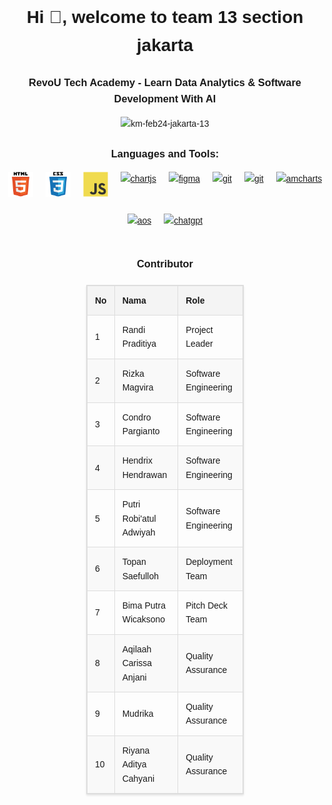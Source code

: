 <!DOCTYPE html>
<html lang="en">
<head>
  <meta charset="UTF-8">
  <meta name="viewport" content="width=device-width, initial-scale=1.0">
  <title>Team 13 Section Jakarta</title>
  <style>
    body {
      font-family: Arial, sans-serif;
      line-height: 1.6;
      text-align: center;
    }
    .list-tools {
      display: flex;
      flex-wrap: wrap;
      gap: 20px;
      justify-content: center;
    }
    .list-tools a {
      display: inline-block;
    }
    table {
      width: 50%;
      border-collapse: collapse;
      margin: 20px auto;
      box-shadow: 0 2px 3px rgba(0,0,0,0.1);
    }
    table, th, td {
      border: 1px solid #ddd;
    }
    th, td {
      padding: 12px;
      text-align: left;
    }
    th {
      background-color: #f4f4f4;
    }
    tr:nth-child(even) {
      background-color: #f9f9f9;
    }
    tr:hover {
      background-color: #f1f1f1;
    }
  </style>
</head>
<body>

  <h1>Hi 👋, welcome to team 13 section jakarta</h1>
  <h3>RevoU Tech Academy - Learn Data Analytics & Software Development With AI</h3>

  <p>
    <img src="https://komarev.com/ghpvc/?username=km-feb24-jakarta-13&label=Profile%20views&color=0e75b6&style=flat" alt="km-feb24-jakarta-13" />
  </p>

  <h3>Languages and Tools:</h3>
  <div class="list-tools">
    <a href="https://www.w3schools.com/html/" target="_blank" rel="noreferrer">
      <img src="https://raw.githubusercontent.com/devicons/devicon/master/icons/html5/html5-original-wordmark.svg" alt="html5" width="40" height="40"/>
    </a> 
    <a href="https://www.w3schools.com/css/" target="_blank" rel="noreferrer">
      <img src="https://raw.githubusercontent.com/devicons/devicon/master/icons/css3/css3-original-wordmark.svg" alt="css3" width="40" height="40"/>
    </a>
    <a href="https://developer.mozilla.org/en-US/docs/Web/JavaScript" target="_blank" rel="noreferrer">
      <img src="https://raw.githubusercontent.com/devicons/devicon/master/icons/javascript/javascript-original.svg" alt="javascript" width="40" height="40"/>
    </a> 
    <a href="https://www.chartjs.org" target="_blank" rel="noreferrer">
      <img src="https://www.chartjs.org/media/logo-title.svg" alt="chartjs" width="40" height="40"/>
    </a> 
    <a href="https://www.figma.com/" target="_blank" rel="noreferrer">
      <img src="https://www.vectorlogo.zone/logos/figma/figma-icon.svg" alt="figma" width="40" height="40"/>
    </a> 
    <a href="https://github.com/" target="_blank" rel="noreferrer">
      <img src="https://cdn-icons-png.flaticon.com/512/25/25231.png" alt="git" width="40" height="40"/>
    </a> 
    <a href="https://git-scm.com/" target="_blank" rel="noreferrer">
      <img src="https://www.vectorlogo.zone/logos/git-scm/git-scm-icon.svg" alt="git" width="40" height="40"/>
    </a>
    <a href="https://www.amcharts.com/" target="_blank" rel="noreferrer">
      <img src="https://www.amcharts.com/wp-content/uploads/2017/10/amcharts_dark_opaque.png" alt="amcharts" width="40" height="40"/>
    </a> 
    <a href="https://michalsnik.github.io/aos/" target="_blank" rel="noreferrer">
      <img src="https://www.drupal.org/files/project-images/Drupal-AOSJS-Animate-On-Scroll-Javascript-Library.png" alt="aos" width="40" height="40"/>
    </a> 
    <a href="https://chatgpt.com/g/g-gtvcsctus-create-a-logo-gpt" target="_blank" rel="noreferrer">
      <img src="https://static.vecteezy.com/system/resources/previews/021/059/827/non_2x/chatgpt-logo-chat-gpt-icon-on-white-background-free-vector.jpg" alt="chatgpt" width="40" height="40"/>
    </a>
  </div>
<br>
  <h3>Contributor</h3>
  <table>
    <thead>
      <tr>
        <th>No</th>
        <th>Nama</th>
        <th>Role</th>
      </tr>
    </thead>
    <tbody>
      <tr>
        <td>1</td>
        <td>Randi Praditiya</td>
        <td>Project Leader</td>
      </tr>
      <tr>
        <td>2</td>
        <td>Rizka Magvira</td>
        <td>Software Engineering</td>
      </tr>
      <tr>
        <td>3</td>
        <td>Condro Pargianto</td>
        <td>Software Engineering</td>
      </tr>
      <tr>
        <td>4</td>
        <td>Hendrix Hendrawan</td>
        <td>Software Engineering</td>
      </tr>
      <tr>
        <td>5</td>
        <td>Putri Robi'atul Adwiyah</td>
        <td>Software Engineering</td>
      </tr>
      <tr>
        <td>6</td>
        <td>Topan Saefulloh</td>
        <td>Deployment Team</td>
      </tr>
      <tr>
        <td>7</td>
        <td>Bima Putra Wicaksono</td>
        <td>Pitch Deck Team</td>
      </tr>
      <tr>
        <td>8</td>
        <td>Aqilaah Carissa Anjani</td>
        <td>Quality Assurance</td>
      </tr>
      <tr>
        <td>9</td>
        <td>Mudrika</td>
        <td>Quality Assurance</td>
      </tr>
      <tr>
        <td>10</td>
        <td>Riyana Aditya Cahyani</td>
        <td>Quality Assurance</td>
      </tr>
    </tbody>
  </table>

</body>
</html>
